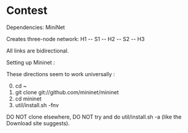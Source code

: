 Contest
=======

Dependencies: MiniNet

Creates three-node network:
H1 -- S1 -- H2 -- S2 -- H3

All links are bidirectional.

Setting up Mininet :

These directions seem to work universally :

0. cd ~
1. git clone git://github.com/mininet/mininet
2. cd mininet
3. util/install.sh -fnv

DO NOT clone elsewhere, DO NOT try and do util/install.sh -a (like the Download site suggests).
